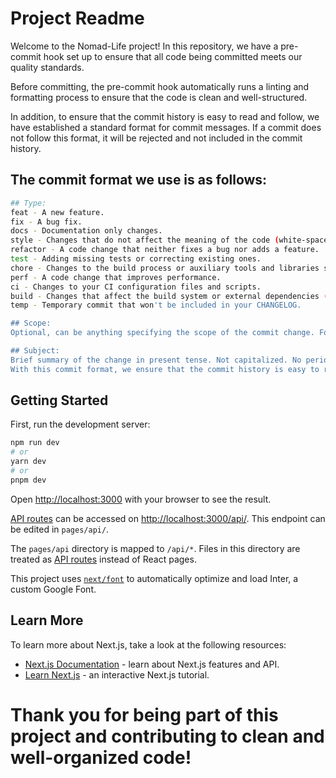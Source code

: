 # Project Readme

Welcome to the Nomad-Life project! In this repository, we have a pre-commit hook set up to ensure that all code being committed meets our quality standards.

Before committing, the pre-commit hook automatically runs a linting and formatting process to ensure that the code is clean and well-structured.

In addition, to ensure that the commit history is easy to read and follow, we have established a standard format for commit messages. If a commit does not follow this format, it will be rejected and not included in the commit history.

## The commit format we use is as follows:

```bash
## Type:
feat - A new feature.
fix - A bug fix.
docs - Documentation only changes.
style - Changes that do not affect the meaning of the code (white-space, formatting, missing semi-colons, etc).
refactor - A code change that neither fixes a bug nor adds a feature.
test - Adding missing tests or correcting existing ones.
chore - Changes to the build process or auxiliary tools and libraries such as documentation generation.
perf - A code change that improves performance.
ci - Changes to your CI configuration files and scripts.
build - Changes that affect the build system or external dependencies (example scopes: gulp, broccoli, npm).
temp - Temporary commit that won't be included in your CHANGELOG.

## Scope:
Optional, can be anything specifying the scope of the commit change. For example $location, $browser, $compile, $rootScope, ngHref, ngClick, ngView, etc. In App Development, scope can be a page, a module, or a component.

## Subject:
Brief summary of the change in present tense. Not capitalized. No period at the end.
With this commit format, we ensure that the commit history is easy to read and follow, which helps developers understand the project's progress and identify changes that have affected a specific part of the code.
```

## Getting Started

First, run the development server:

```bash
npm run dev
# or
yarn dev
# or
pnpm dev
```

Open [http://localhost:3000](http://localhost:3000) with your browser to see the result.

[API routes](https://nextjs.org/docs/api-routes/introduction) can be accessed on [http://localhost:3000/api/](http://localhost:3000/api/). This endpoint can be edited in `pages/api/`.

The `pages/api` directory is mapped to `/api/*`. Files in this directory are treated as [API routes](https://nextjs.org/docs/api-routes/introduction) instead of React pages.

This project uses [`next/font`](https://nextjs.org/docs/basic-features/font-optimization) to automatically optimize and load Inter, a custom Google Font.

## Learn More

To learn more about Next.js, take a look at the following resources:

- [Next.js Documentation](https://nextjs.org/docs) - learn about Next.js features and API.
- [Learn Next.js](https://nextjs.org/learn) - an interactive Next.js tutorial.

# Thank you for being part of this project and contributing to clean and well-organized code!
